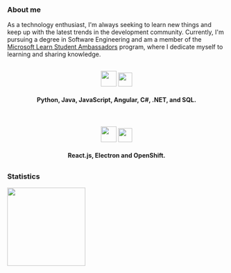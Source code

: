 
### About me  
As a technology enthusiast, I'm always seeking to learn new things and keep up with the latest trends in the development community. Currently, I'm pursuing a degree in Software Engineering and am a member of the [Microsoft Learn Student Ambassadors](https://studentambassadors.microsoft.com/en-US/studentambassadors/profile/f518e1c9-eb8d-4a99-ae86-30bbf227b944) program, where I dedicate myself to learning and sharing knowledge.  

##
<div align="center">
  <img src="https://github.com/ramonvc/ramonvc/assets/13617054/0b61e662-37fd-4529-a44c-f0f59644aaff" height="36px">
  <img src="https://github.com/ramonvc/ramonvc/assets/13617054/9fbdc702-bb00-4018-b678-e71cbfe090a0" height="32px">
  <br>
  <h4>Python, Java, JavaScript, Angular, C#, .NET, and SQL.</h4>
</div>

<br>
<br>

<div align="center">
  <img src="https://github.com/ramonvc/ramonvc/assets/13617054/b54b4203-68bf-4df1-ab2c-db12ad4e5bd9" height="36px">
  <img src="https://github.com/ramonvc/ramonvc/assets/13617054/c3ff1c57-f1d4-42ae-b674-27f3cd6ac72c" height="32px">
  <br>
  <h4>React.js, Electron and OpenShift.</h4>
</div>

##  
### Statistics  
    
<a href="https://github.com/ramonvc">  
  <img height="180rem" src="https://github-readme-stats.vercel.app/api/top-langs/?username=ramonvc&count_private=true&layout=compact&langs_count=7&count_private=true&theme=transparent"/>  
</a>  
